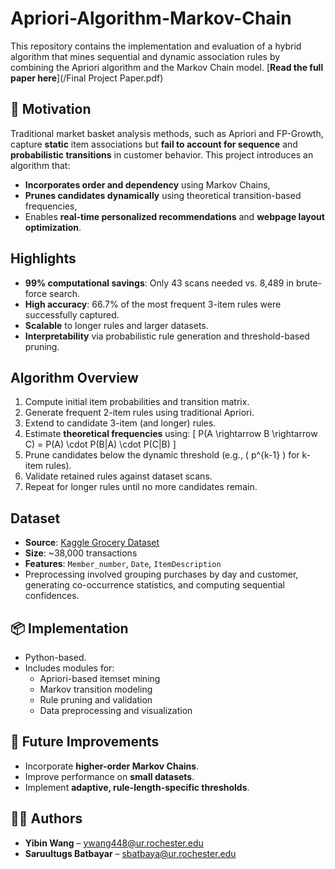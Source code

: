# Apriori-Algorithm-Markov-Chain
This repository contains the implementation and evaluation of a hybrid algorithm that mines sequential and dynamic association rules by combining the Apriori algorithm and the Markov Chain model. [**Read the full paper here**](/Final Project Paper.pdf)

## 🧠 Motivation

Traditional market basket analysis methods, such as Apriori and FP-Growth, capture **static** item associations but **fail to account for sequence** and **probabilistic transitions** in customer behavior. This project introduces an algorithm that:
- **Incorporates order and dependency** using Markov Chains,
- **Prunes candidates dynamically** using theoretical transition-based frequencies,
- Enables **real-time personalized recommendations** and **webpage layout optimization**.

## Highlights

- **99% computational savings**: Only 43 scans needed vs. 8,489 in brute-force search.
- **High accuracy**: 66.7% of the most frequent 3-item rules were successfully captured.
- **Scalable** to longer rules and larger datasets.
- **Interpretability** via probabilistic rule generation and threshold-based pruning.

## Algorithm Overview

1. Compute initial item probabilities and transition matrix.
2. Generate frequent 2-item rules using traditional Apriori.
3. Extend to candidate 3-item (and longer) rules.
4. Estimate **theoretical frequencies** using:
   \[
   P(A \rightarrow B \rightarrow C) = P(A) \cdot P(B|A) \cdot P(C|B)
   \]
5. Prune candidates below the dynamic threshold (e.g., \( p^{k-1} \) for k-item rules).
6. Validate retained rules against dataset scans.
7. Repeat for longer rules until no more candidates remain.

## Dataset

- **Source**: [Kaggle Grocery Dataset](https://www.kaggle.com/datasets/heeraldedhia/groceries-dataset/data)
- **Size**: ~38,000 transactions
- **Features**: `Member_number`, `Date`, `ItemDescription`
- Preprocessing involved grouping purchases by day and customer, generating co-occurrence statistics, and computing sequential confidences.


## 📦 Implementation

- Python-based.
- Includes modules for:
  - Apriori-based itemset mining
  - Markov transition modeling
  - Rule pruning and validation
  - Data preprocessing and visualization

## 🔧 Future Improvements

- Incorporate **higher-order Markov Chains**.
- Improve performance on **small datasets**.
- Implement **adaptive, rule-length-specific thresholds**.

## 👩‍💻 Authors

- **Yibin Wang** – ywang448@ur.rochester.edu  
- **Saruultugs Batbayar** – sbatbaya@ur.rochester.edu
